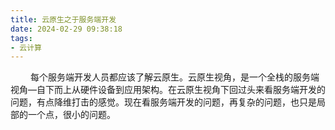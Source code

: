 ```yaml
---
title: 云原生之于服务端开发
date: 2024-02-29 09:38:18
tags:
- 云计算
---
```



&ensp;&ensp;&ensp;&ensp; 每个服务端开发人员都应该了解云原生。云原生视角，是一个全栈的服务端视角—自下而上从硬件设备到应用架构。在云原生视角下回过头来看服务端开发的问题，有点降维打击的感觉。现在看服务端开发的问题，再复杂的问题，也只是局部的一个点，很小的问题。
